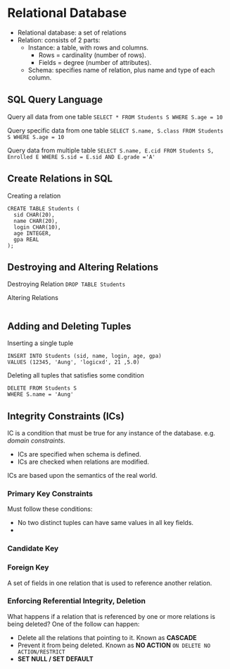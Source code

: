 # Relational Database

* Relational database: a set of relations
* Relation: consists of 2 parts:
  * Instance: a table, with rows and columns.
    * Rows = cardinality (number of rows).
    * Fields = degree (number of attributes).
  * Schema: specifies name of relation, plus name and type of each column.

## SQL Query Language

Query all data from one table
`SELECT * FROM Students S WHERE S.age = 10`

Query specific data from one table
`SELECT S.name, S.class FROM Students S WHERE S.age = 10`

Query data from multiple table
`SELECT S.name, E.cid FROM Students S, Enrolled E WHERE S.sid = E.sid AND E.grade ='A'`

## Create Relations in SQL

Creating a relation
```
CREATE TABLE Students (
  sid CHAR(20),
  name CHAR(20),
  login CHAR(10),
  age INTEGER,
  gpa REAL
);
```

## Destroying and Altering Relations

Destroying Relation
`DROP TABLE Students`

Altering Relations
```

```

## Adding and Deleting Tuples

Inserting a single tuple
```
INSERT INTO Students (sid, name, login, age, gpa)
VALUES (12345, 'Aung', 'logicxd', 21 ,5.0)
```

Deleting all tuples that satisfies some condition
```
DELETE FROM Students S
WHERE S.name = 'Aung'
```

## Integrity Constraints (ICs)

IC is a condition that must be true for any instance of the database. e.g. *domain constraints*.
* ICs are specified when schema is defined.
* ICs are checked when relations are modified.

ICs are based upon the semantics of the real world.

### Primary Key Constraints

Must follow these conditions:
* No two distinct tuples can have same values in all key fields.
*

### Candidate Key



### Foreign Key

A set of fields in one relation that is used to reference another relation.

### Enforcing Referential Integrity, Deletion

What happens if a relation that is referenced by one or more relations is being deleted?
One of the follow can happen:
* Delete all the relations that pointing to it. Known as **CASCADE**
* Prevent it from being deleted. Known as **NO ACTION** `ON DELETE NO ACTION/RESTRICT`
* **SET NULL / SET DEFAULT**
